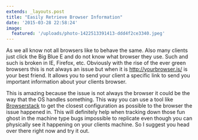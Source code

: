 ```yaml
---
extends: _layouts.post
title: "Easily Retrieve Browser Information"
date: '2015-03-28 22:58:24'
image:
  featured: '/uploads/photo-1422513391413-ddd4f2ce3340.jpeg'
---
```


As we all know not all browsers like to behave the same.  Also many clients just click the Big Blue E and do not know what browser they use.  Such and such is broken in IE, Firefox, etc. Obviously with the rise of the ever green browsers this is not always an issue but when it is http://yourbrowser.is/ is your best friend.  It allows you to send your client a specific link to send you important information about your clients browser.

This is amazing because the issue is not always the browser it could be the way that the OS handles something. This way you can use a tool like [Browserstack](http://www.browserstack.com/) to get the closest configuration as possible to the browser the issue happened in. This will definitely help when tracking down those fun ghost in the machine type bugs impossible to replicate even though you can physically see it happening on your clients machine. So I suggest you head over there right now and try it out.
